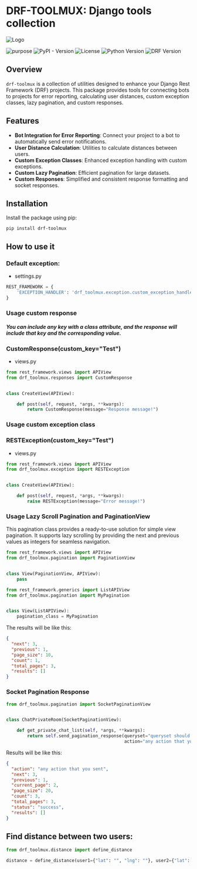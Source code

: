 # DRF-TOOLMUX: Django tools collection

![Logo](https://i.ibb.co/frTXGtq/toolmux.png)

![purpose](https://img.shields.io/badge/drfcollection-tools-green)
![PyPI - Version](https://img.shields.io/pypi/v/drf-toolmux)
![License](https://img.shields.io/badge/license-Mirmux-blue.svg)
![Python Version](https://img.shields.io/badge/python-3.9+-brightgreen.svg)
![DRF Version](https://img.shields.io/badge/DRF-3.0+-brightgreen.svg)

## Overview

`drf-toolmux` is a collection of utilities designed to enhance your Django Rest Framework (DRF) projects. This package
provides tools for connecting bots to projects for error reporting, calculating user distances, custom exception
classes, lazy pagination, and custom responses.

## Features

- **Bot Integration for Error Reporting**: Connect your project to a bot to automatically send error notifications.
- **User Distance Calculation**: Utilities to calculate distances between users.
- **Custom Exception Classes**: Enhanced exception handling with custom exceptions.
- **Custom Lazy Pagination**: Efficient pagination for large datasets.
- **Custom Responses**: Simplified and consistent response formatting and socket responses.

## Installation

Install the package using pip:

```shell
pip install drf-toolmux
```

## How to use it

### Default exception:

* settings.py

```python
REST_FRAMEWORK = {
    'EXCEPTION_HANDLER': 'drf_toolmux.exception.custom_exception_handler',
}
```

### Usage custom response

##### You can include any key with a class attribute, and the response will include that key and the corresponding value.

### CustomResponse(custom_key="Test")

* views.py

```python
from rest_framework.views import APIView
from drf_toolmux.responses import CustomResponse


class CreateView(APIView):

    def post(self, request, *args, **kwargs):
        return CustomResponse(message="Response message!")
```

### Usage custom exception class

### RESTException(custom_key="Test")

* views.py

```python
from rest_framework.views import APIView
from drf_toolmux.exception import RESTException


class CreateView(APIView):

    def post(self, request, *args, **kwargs):
        raise RESTException(message="Error message!")
```

### Usage Lazy Scroll Pagination and PaginationView

This pagination class provides a ready-to-use solution for simple view pagination. It supports lazy scrolling by
providing the next and previous values as integers for seamless navigation.

```python
from rest_framework.views import APIView
from drf_toolmux.pagination import PaginationView


class View(PaginationView, APIView):
    pass
```

```python
from rest_framework.generics import ListAPIView
from drf_toolmux.pagination import MyPagination


class View(ListAPIView):
    pagination_class = MyPagination
```

The results will be like this:

```json
{
  "next": 3,
  "previous": 1,
  "page_size": 10,
  "count": 1,
  "total_pages": 3,
  "results": []
}
```

### Socket Pagination Response

```python
from drf_toolmux.pagination import SocketPaginationView


class ChatPrivateRoom(SocketPaginationView):

    def get_private_chat_list(self, *args, **kwargs):
        return self.send_pagination_response(queryset="queryset should be", serializer="serializer class",
                                             action="any action that you want")
```

Results will be like this:

```json
{
  "action": "any action that you sent",
  "next": 3,
  "previous": 1,
  "current_page": 2,
  "page_size": 20,
  "count": 3,
  "total_pages": 3,
  "status": "success",
  "results": []
}
```

## Find distance between two users:

```python
from drf_toolmux.distance import define_distance

distance = define_distance(user1={"lat": "", "lng": ""}, user2={"lat": "", "lng": ""}, unit='km')
```